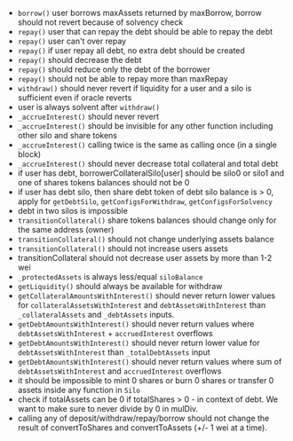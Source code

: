 * `borrow()` user borrows maxAssets returned by maxBorrow, borrow should not revert because of solvency check
* `repay()` user that can repay the debt should be able to repay the debt
* `repay()` user can't over repay
* `repay()` if user repay all debt, no extra debt should be created
* `repay()` should decrease the debt
* `repay()` should reduce only the debt of the borrower
* `repay()` should not be able to repay more than maxRepay
* `withdraw()` should never revert if liquidity for a user and a silo is sufficient even if oracle reverts
* user is always solvent after `withdraw()`
* `_accrueInterest()` should never revert
* `_accrueInterest()` should be invisible for any other function including other silo and share tokens
* `_accrueInterest()` calling twice is the same as calling once (in a single block)
* `_accrueInterest()` should never decrease total collateral and total debt
* if user has debt, borrowerCollateralSilo[user] should be silo0 or silo1 and one of shares tokens balances should not be 0
* if user has debt silo, then share debt token of debt silo balance is > 0, apply for `getDebtSilo`, `getConfigsForWithdraw`, `getConfigsForSolvency`
* debt in two silos is impossible
* `transitionCollateral()` share tokens balances should change only for the same address (owner)
* `transitionCollateral()` should not change underlying assets balance
* `transitionCollateral()` should not increase users assets
* transitionCollateral should not decrease user assets by more than 1-2 wei
* `_protectedAssets` is always less/equal `siloBalance`
* `getLiquidity()` should always be available for withdraw
* `getCollateralAmountsWithInterest()` should never return lower values for `collateralAssetsWithInterest` and `debtAssetsWithInterest` than `_collateralAssets` and `_debtAssets` inputs.
* `getDebtAmountsWithInterest()` should never return values where `debtAssetsWithInterest` + `accruedInterest` overflows
* `getDebtAmountsWithInterest()` should never return lower value for `debtAssetsWithInterest` than `_totalDebtAssets` input
* `getDebtAmountsWithInterest()` should never return values where sum of `debtAssetsWithInterest` and `accruedInterest` overflows
* it should be impossible to mint 0 shares or burn 0 shares or transfer 0 assets inside any function in `Silo`
* check if totalAssets can be 0 if totalShares > 0 - in context of debt. We want to make sure to never divide by 0 in mulDiv.
* calling any of deposit/withdraw/repay/borrow should not change the result of convertToShares and convertToAssets (+/- 1 wei at a time).

